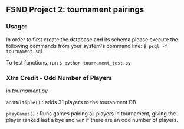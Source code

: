 ## FSND Project 2: tournament pairings

### Usage:

In order to first create the database and its schema please execute the following commands from your system's command line: `$ psql -f tournament.sql`

To test functions, run `$ python tournament_test.py`

### Xtra Credit - Odd Number of Players

in *tournament.py*

`addMultiple()` : adds 31 players to the touranment DB

`playGames()` : Runs games pairing all players in tournament, giving the player ranked last a bye and win if there are an odd number of players.